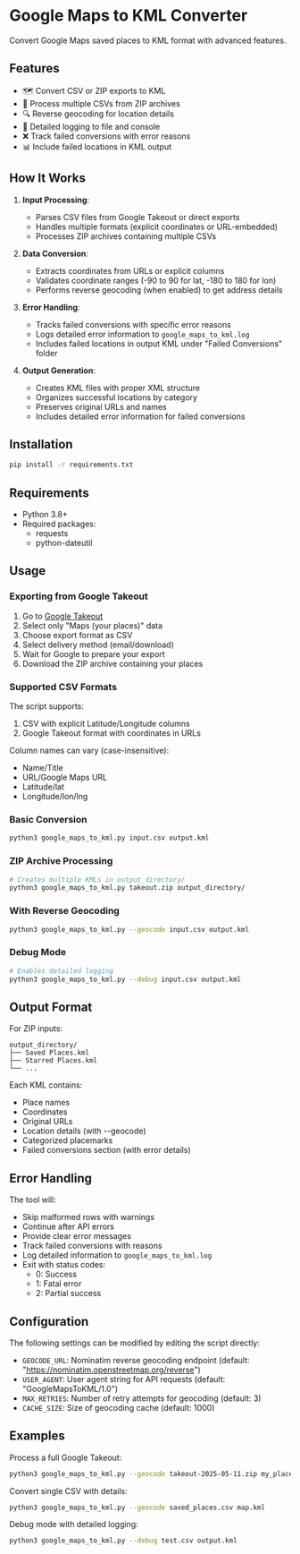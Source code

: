 # Google Maps to KML Converter

Convert Google Maps saved places to KML format with advanced features.

## Features

- 🗺️ Convert CSV or ZIP exports to KML
- 📁 Process multiple CSVs from ZIP archives
- 🔍 Reverse geocoding for location details
- 📝 Detailed logging to file and console
- ❌ Track failed conversions with error reasons
- 📊 Include failed locations in KML output

## How It Works

1. **Input Processing**:
   - Parses CSV files from Google Takeout or direct exports
   - Handles multiple formats (explicit coordinates or URL-embedded)
   - Processes ZIP archives containing multiple CSVs

2. **Data Conversion**:
   - Extracts coordinates from URLs or explicit columns
   - Validates coordinate ranges (-90 to 90 for lat, -180 to 180 for lon)
   - Performs reverse geocoding (when enabled) to get address details

3. **Error Handling**:
   - Tracks failed conversions with specific error reasons
   - Logs detailed error information to `google_maps_to_kml.log`
   - Includes failed locations in output KML under "Failed Conversions" folder

4. **Output Generation**:
   - Creates KML files with proper XML structure
   - Organizes successful locations by category
   - Preserves original URLs and names
   - Includes detailed error information for failed conversions

## Installation

```bash
pip install -r requirements.txt
```

## Requirements

- Python 3.8+
- Required packages:
  - requests
  - python-dateutil

## Usage

### Exporting from Google Takeout

1. Go to [Google Takeout](https://takeout.google.com)
2. Select only "Maps (your places)" data
3. Choose export format as CSV
4. Select delivery method (email/download)
5. Wait for Google to prepare your export
6. Download the ZIP archive containing your places

### Supported CSV Formats

The script supports:
1. CSV with explicit Latitude/Longitude columns
2. Google Takeout format with coordinates in URLs

Column names can vary (case-insensitive):
- Name/Title
- URL/Google Maps URL
- Latitude/lat
- Longitude/lon/lng

### Basic Conversion

```bash
python3 google_maps_to_kml.py input.csv output.kml
```

### ZIP Archive Processing

```bash
# Creates multiple KMLs in output_directory/
python3 google_maps_to_kml.py takeout.zip output_directory/
```

### With Reverse Geocoding

```bash
python3 google_maps_to_kml.py --geocode input.csv output.kml
```

### Debug Mode

```bash
# Enables detailed logging
python3 google_maps_to_kml.py --debug input.csv output.kml
```

## Output Format

For ZIP inputs:

```
output_directory/
├── Saved Places.kml
├── Starred Places.kml
└── ...
```

Each KML contains:

- Place names
- Coordinates
- Original URLs
- Location details (with --geocode)
- Categorized placemarks
- Failed conversions section (with error details)

## Error Handling

The tool will:

- Skip malformed rows with warnings
- Continue after API errors
- Provide clear error messages
- Track failed conversions with reasons
- Log detailed information to `google_maps_to_kml.log`
- Exit with status codes:
  - 0: Success
  - 1: Fatal error
  - 2: Partial success

## Configuration

The following settings can be modified by editing the script directly:

- `GEOCODE_URL`: Nominatim reverse geocoding endpoint (default: "https://nominatim.openstreetmap.org/reverse")
- `USER_AGENT`: User agent string for API requests (default: "GoogleMapsToKML/1.0")
- `MAX_RETRIES`: Number of retry attempts for geocoding (default: 3)
- `CACHE_SIZE`: Size of geocoding cache (default: 1000)

## Examples

Process a full Google Takeout:

```bash
python3 google_maps_to_kml.py --geocode takeout-2025-05-11.zip my_places/
```

Convert single CSV with details:

```bash
python3 google_maps_to_kml.py --geocode saved_places.csv map.kml
```

Debug mode with detailed logging:

```bash
python3 google_maps_to_kml.py --debug test.csv output.kml